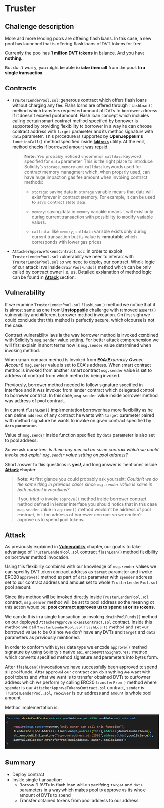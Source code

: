 # Truster
## Challenge description
 More and more lending pools are offering flash loans. In this case, a new pool has launched that is offering flash loans of DVT tokens for free.
 
Currently the pool has **1 million DVT tokens** in balance. And you have **nothing**.

But don't worry, you might be able to **take them all** from the pool. **In a single transaction**.
## Contracts
- `TrusterLenderPool.sol`: generous contract which offers flash loans without charging any fee. Flahs loans are offered through `flashLoan()` method which transfers requested amount of DVTs to borrower address if it doesn't exceed pool amount. Flash loan concept which includes calling certain smart contract method specified by borrower is supported by providing flexibility to borrower in a way he can choose contract address with `target` parameter and its method signature with `data` parameter. This procedure is supported by **OpenZeppelin's** `functionCall()` method specified inside [**`Address`**](https://docs.openzeppelin.com/contracts/3.x/api/utils#Address) utility. At the end, method checks if borrowed amount was repaid.

    >**Note**: You probably noticed uncommon `calldata` keyword specified for `data` parameter. This is the right place to introduce Solidity's `storage`, `memory` and `calldata` keywords used for contract memory managment which, when properly used, can have huge impact on gas fee amount when invoking contract methods:
    >
    > - `storage`: saving data in `storage` variable means that data will exist forever in contract memory. For example, it can be used to save contract state data.
    >
    > - `memory`: saving data in `memory` variable means it will exist only during current transaction with possibility to modify variable values.
    >
    > - `calldata`: like `memory`, `calldata` variable exists only during current transaction but its value is **immutable** which corresponds with lower gas prices. 
    
- `AttackerApproveTokensContract.sol`: in order to exploit `TrusterLenderPool.sol` vulnerability we need to interact with `TrusterLenderPool.sol` so we need to deploy our contract. Whole logic of our attack lays inside `drainPoolFunds()` method which can be only called by contract owner i.e. us. Detailed explanation of method logic can be found in [**Attack**](#Attack) section.

## Vulnerability
If we examine `TrusterLenderPool.sol` `flashLoan()` method we notice that it is almost same as one from [**Unstoppable**](../../contracts/unstoppable/README.md) challenge with removed `assert()` vulnerability and different borrower method invocation. On first sight we could conclude that this method is perfectly secure, which ofcourse is not the case. 

Contract vulnerability lays in the way borrower method is invoked combined with Solidity's `msg.sender` value setting. For better attack comprehension we will first explain in short terms how is `msg.sender` value determined when invoking method. 

When smart contract method is invoked from **EOA**(***E**xternally **O**wned **A**ccount*) `msg.sender` value is set to EOA's address. When smart contract method is invoked from another smart contract `msg.sender` value is set to address of contract from which method is being invoked.

Previously, borrower method needed to follow signature specified in interface and it was invoked from lender contract which delegated control to borrower contract. In this case, `msg.sender` value inside borrower method was address of pool contract.

In current `flashLoan()` implementation borrower has more flexibility as he can define `address` of any contract he wants with `target` parameter paired with method signature he wants to invoke on given contract specified by `data` parameter. 

Value of `msg.sender` inside function specified by `data` parameter is also set to pool address.

So we ask ourselves: *is there any method on some contract which we could invoke and exploit `msg.sender` value setting on pool address?*

Short answer to this questions is **yes!**, and long answer is mentioned inside [**Attack**](#Attack) chapter.

>**Note**: At first glance you could probably ask yourselft: *Couldn't we do the same thing in previous cases since `msg.sender` value is same in both method invocations?* 
>
>If you tried to invoke `approve()` method inside borrower contract method defined in lender interface you should notice that in this case `msg.sender` value in `approve()` method wouldn't be address of pool contract, but the address of borrower contract so we couldn't approve us to spend pool tokens. 
## Attack
As previously explained in [**Vulnerability**](#Vulnerability) chapter, our goal is to take advantage of `TrusterLenderPool.sol` contract `flashLoan()` method flexibility on borrower method invocation. 

Using this flexibility combined with our knowledge of `msg.sender` values we can specifiy DVT token contract address as `target` parameter and invoke ERC20 `approve()` method as part of `data` parameter with `spender` address set to our contract address and amount set to whole `TrusterLenderPool.sol` pool amount. 

Since this method will be invoked directly inside `TrusterLenderPool.sol` contract, `msg.sender` method will be set to pool address so the meaning ot this action would be: **pool contract approves us to spend all of its tokens**. 

We can do this in a single transaction by invoking `drainPoolFunds()` method on our deployed `AttackerApproveTokensContract.sol` contract. Inside this method we call `TrusterLenderPool.sol` `flashLoan()` method and set our borrowed value to be 0 since we don't have any DVTs and `target` and `data` parameters as previously mentioned. 

In order to conform with `bytes` data type we encode `approve()` method signature by using Solidity's native `abi.encodeWithSignature()` method which converts specified method signature and parameters into bytes form. 

After `flashLoan()` invocation we have successfully been approved to spend all pool funds. After approval our contract can do anything we want with pool tokens and what we want is to transfer obtained DVTs to our/owner address which we perform by calling ERC20 `transferFrom()` method where `spender` is our `AttackerApproveTokensContract.sol` contract, `sender` is `TrusterLenderPool.sol`, `receiver` is our address and `amount` is whole pool amount.

Method implementation is:

![`drainPoolFunds()` method implementation](../../images/truster/truster.PNG)
## Summary
- Deploy contract
- Inside single transaction:
    - Borrow 0 DVTs in flash loan while specifying `target` and `data` parameters in a way which makes pool to approve us its whole amount of DVTs to spend
    - Transfer obtained tokens from pool address to our address
